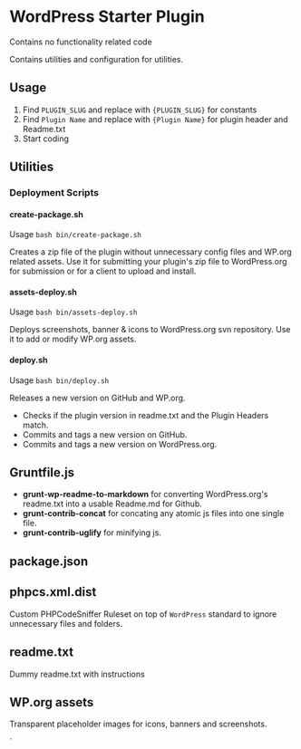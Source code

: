 # WordPress Starter Plugin

Contains no functionality related code

Contains utilities and configuration for utilities.

## Usage
 
 1. Find `PLUGIN_SLUG` and replace with `{PLUGIN_SLUG}` for constants
 1. Find `Plugin Name` and replace with `{Plugin Name}` for plugin header and Readme.txt
 1. Start coding

## Utilities

### Deployment Scripts

#### create-package.sh

Usage `bash bin/create-package.sh`

Creates a zip file of the plugin without unnecessary config files and WP.org related assets. Use it for submitting your plugin's zip file to WordPress.org for submission or for a client to upload and install.

#### assets-deploy.sh

Usage `bash bin/assets-deploy.sh`

Deploys screenshots, banner & icons to WordPress.org svn repository. Use it to add or modify WP.org assets.

#### deploy.sh

Usage `bash bin/deploy.sh`

Releases a new version on GitHub and WP.org.

 * Checks if the plugin version in readme.txt and the Plugin Headers match.
 * Commits and tags a new version on GitHub.
 * Commits and tags a new version on WordPress.org.
 
 ## Gruntfile.js
 
  * **grunt-wp-readme-to-markdown** for converting WordPress.org's readme.txt into a usable Readme.md for Github.
  * **grunt-contrib-concat** for concating any atomic js files into one single file.
  * **grunt-contrib-uglify** for minifying js.
  
 ## package.json
 
 ## phpcs.xml.dist
 Custom PHPCodeSniffer Ruleset on top of `WordPress` standard to ignore unnecessary files and folders.
 
 ## readme.txt
 Dummy readme.txt with instructions
 
 ## WP.org assets
 Transparent placeholder images for icons, banners and screenshots.

`
